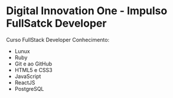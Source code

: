 # Digital Innovation One - Impulso FullSatck Developer

Curso FullStack Developer 
Conhecimento:
- Lunux
- Ruby
- Git e ao GitHub
- HTML5 e CSS3
- JavaScript
- ReactJS
- PostgreSQL
